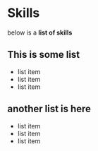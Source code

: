 # Skills
below is a **list of skills**

## This is some list
- list item
- list item
- list item

## another list is here
- list item
- list item
- list item

